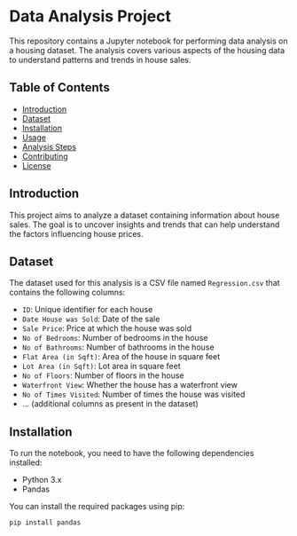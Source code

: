 # Data Analysis Project

This repository contains a Jupyter notebook for performing data analysis on a housing dataset. The analysis covers various aspects of the housing data to understand patterns and trends in house sales.

## Table of Contents

- [Introduction](#introduction)
- [Dataset](#dataset)
- [Installation](#installation)
- [Usage](#usage)
- [Analysis Steps](#analysis-steps)
- [Contributing](#contributing)
- [License](#license)

## Introduction

This project aims to analyze a dataset containing information about house sales. The goal is to uncover insights and trends that can help understand the factors influencing house prices.

## Dataset

The dataset used for this analysis is a CSV file named `Regression.csv` that contains the following columns:

- `ID`: Unique identifier for each house
- `Date House was Sold`: Date of the sale
- `Sale Price`: Price at which the house was sold
- `No of Bedrooms`: Number of bedrooms in the house
- `No of Bathrooms`: Number of bathrooms in the house
- `Flat Area (in Sqft)`: Area of the house in square feet
- `Lot Area (in Sqft)`: Lot area in square feet
- `No of Floors`: Number of floors in the house
- `Waterfront View`: Whether the house has a waterfront view
- `No of Times Visited`: Number of times the house was visited
- ... (additional columns as present in the dataset)

## Installation

To run the notebook, you need to have the following dependencies installed:

- Python 3.x
- Pandas

You can install the required packages using pip:

```bash
pip install pandas
